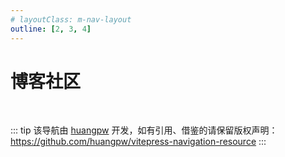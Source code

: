 ```yaml
---
# layoutClass: m-nav-layout
outline: [2, 3, 4]
---
```


<script setup>

import { NAV_DATA } from './data'
</script>
<!-- <style src="./index.scss"></style> -->

# 博客社区

<MNavLinks v-for="{title, items} in NAV_DATA" :title="title" :items="items"/>

<br />

::: tip
该导航由 [huangpw](https://github.com/huangpw/) 开发，如有引用、借鉴的请保留版权声明：<https://github.com/huangpw/vitepress-navigation-resource>
:::
